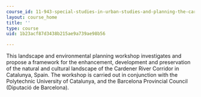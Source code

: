 ```yaml
---
course_id: 11-943-special-studies-in-urban-studies-and-planning-the-cardener-river-corridor-workshop-fall-2001
layout: course_home
title: ''
type: course
uid: 1b23acf87d3438b215ae9a739ae98b56

---
```

This landscape and environmental planning workshop investigates and propose a framework for the enhancement, development and preservation of the natural and cultural landscape of the Cardener River Corridor in Catalunya, Spain. The workshop is carried out in conjunction with the Polytechnic University of Catalunya, and the Barcelona Provincial Council (Diputació de Barcelona).
